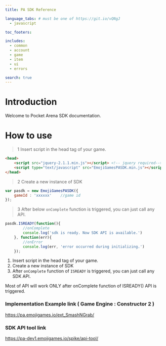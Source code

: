 ```yaml
---
title: PA SDK Reference

language_tabs: # must be one of https://git.io/vQNgJ
  - javascript

toc_footers:

includes:
  - common
  - account
  - game
  - item
  - ui
  - errors

search: true
---
```


# Introduction

Welcome to Pocket Arena SDK documentation. 

# How to use

> 1 Insert script in the head tag of your game.

```html
<head>
    <script src="jquery-2.1.1.min.js"></script> <!-- jquery required-->
    <script type="text/javascript" src="EmojiGamesPASDK.min.js"></script>
</head>
```

> 2 Create a new instance of SDK

```javascript
var pasdk = new EmojiGamesPASDK({
    gameId : 'xxxxxx'    //game id
});
```

> 3 After below `onComplete` function is triggered, you can just call any API.

```javascript
pasdk.ISREADY(function(){ 
        //onComplete
        console.log('sdk is ready. Now SDK API is available.') 
    }, function(err){ 
        //onError
        console.log(err, 'error occurred during initializing.') 
    });
```

1. Insert script in the head tag of your game.
2. Create a new instance of SDK
3. After `onComplete` function of `ISREADY` is triggered, you can just call any SDK API.


<aside class="notice">
Most of API will work ONLY after onComplete function of ISREADY() API is triggered.
</aside>

### Implementation Example link ( Game Engine : Constructor 2 )
<a href="https://pa.emojigames.io/ext_SmashNGrab/" target="_blank">https://pa.emojigames.io/ext_SmashNGrab/</a>

### SDK API tool link
<a href="https://pa-dev1.emojigames.io/spike/api-tool/" target="_blank">https://pa-dev1.emojigames.io/spike/api-tool/</a>